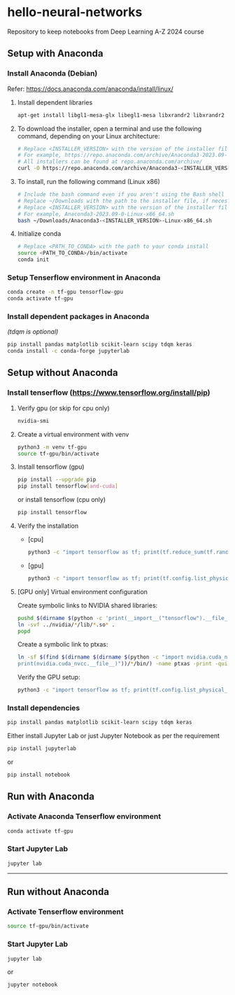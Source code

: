 # hello-neural-networks
Repository to keep notebooks from Deep Learning A-Z 2024 course

## Setup with Anaconda
### Install Anaconda (Debian)
Refer: https://docs.anaconda.com/anaconda/install/linux/
1. Install dependent libraries
   ```sh
   apt-get install libgl1-mesa-glx libegl1-mesa libxrandr2 libxrandr2 libxss1 libxcursor1 libxcomposite1 libasound2 libxi6 libxtst6
   ```
2. To download the installer, open a terminal and use the following command, depending on your Linux architecture:
   ```sh
   # Replace <INSTALLER_VERSION> with the version of the installer file you want to download
   # For example, https://repo.anaconda.com/archive/Anaconda3-2023.09-0-Linux-x86_64.sh
   # All installers can be found at repo.anaconda.com/archive/
   curl -O https://repo.anaconda.com/archive/Anaconda3-<INSTALLER_VERSION>-Linux-x86_64.sh
   ```
3. To install, run the following command (Linux x86)
   ```sh
   # Include the bash command even if you aren't using the Bash shell
   # Replace ~/Downloads with the path to the installer file, if necessary
   # Replace <INSTALLER_VERSION> with the version of the installer file
   # For example, Anaconda3-2023.09-0-Linux-x86_64.sh
   bash ~/Downloads/Anaconda3-<INSTALLER_VERSION>-Linux-x86_64.sh
   ```
4. Initialize conda
   ```sh
   # Replace <PATH_TO_CONDA> with the path to your conda install
   source <PATH_TO_CONDA>/bin/activate
   conda init
   ```

### Setup Tenserflow environment in Anaconda
```sh
conda create -n tf-gpu tensorflow-gpu
conda activate tf-gpu
```

### Install dependent packages in Anaconda
_(tdqm is optional)_
```sh
pip install pandas matplotlib scikit-learn scipy tdqm keras
conda install -c conda-forge jupyterlab
```

## Setup without Anaconda
### Install tenserflow (https://www.tensorflow.org/install/pip)

1. Verify gpu (or skip for cpu only)
   ```sh
   nvidia-smi
   ```

2. Create a virtual environment with venv
   ```sh
   python3 -m venv tf-gpu
   source tf-gpu/bin/activate
   ```

3. Install tensorflow (gpu)
   ```sh
   pip install --upgrade pip
   pip install tensorflow[and-cuda]
   ```
   or install tensorflow (cpu only)
   ```sh
   pip install tensorflow
   ```

4. Verify the installation
   - [cpu]
      ```sh
      python3 -c "import tensorflow as tf; print(tf.reduce_sum(tf.random.normal([1000, 1000])))"
      ```
   - [gpu]
      ```sh
      python3 -c "import tensorflow as tf; print(tf.config.list_physical_devices('GPU'))"
      ```

5.  [GPU only] Virtual environment configuration
      
      Create symbolic links to NVIDIA shared libraries:
      ```sh
      pushd $(dirname $(python -c 'print(__import__("tensorflow").__file__)'))
      ln -svf ../nvidia/*/lib/*.so* .
      popd
      ```

      Create a symbolic link to ptxas:
      ```sh
      ln -sf $(find $(dirname $(dirname $(python -c "import nvidia.cuda_nvcc;         
      print(nvidia.cuda_nvcc.__file__)"))/*/bin/) -name ptxas -print -quit) $VIRTUAL_ENV/bin/ptxas
      ```

      Verify the GPU setup:
      ```sh
      python3 -c "import tensorflow as tf; print(tf.config.list_physical_devices('GPU'))"
      ```

### Install dependencies
```sh
pip install pandas matplotlib scikit-learn scipy tdqm keras
```
Either install Jupyter Lab or just Jupyter Notebook as per the requirement
```sh
pip install jupyterlab
```
or
```sh
pip install notebook
```

## Run with Anaconda
### Activate Anaconda Tenserflow environment
```sh
conda activate tf-gpu
```
### Start Jupyter Lab
```sh
jupyter lab
```
---
## Run without Anaconda
### Activate Tenserflow environment
```sh
source tf-gpu/bin/activate
```
### Start Jupyter Lab
```sh
jupyter lab
```
or
```sh
jupyter notebook
```